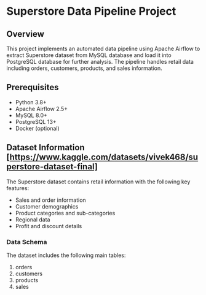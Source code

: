 # Superstore Data Pipeline Project

## Overview
This project implements an automated data pipeline using Apache Airflow to extract Superstore dataset from MySQL database and load it into PostgreSQL database for further analysis. The pipeline handles retail data including orders, customers, products, and sales information.

## Prerequisites
- Python 3.8+
- Apache Airflow 2.5+
- MySQL 8.0+
- PostgreSQL 13+
- Docker (optional)

## Dataset Information [https://www.kaggle.com/datasets/vivek468/superstore-dataset-final]
The Superstore dataset contains retail information with the following key features:
- Sales and order information
- Customer demographics
- Product categories and sub-categories
- Regional data
- Profit and discount details

### Data Schema
The dataset includes the following main tables:
1. orders
2. customers
3. products
4. sales

